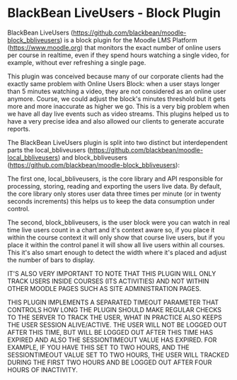 # BlackBean LiveUsers - Block Plugin
BlackBean LiveUsers (https://github.com/blackbean/moodle-block_bbliveusers) is a block plugin for the Moodle LMS Platform (https://www.moodle.org) that monitors the exact number of online users per course in realtime, even if they spend hours watching a single video, for example, without ever refreshing a single page.

This plugin was conceived because many of our corporate clients had the exactly same problem with Online Users Block: when a user stays longer than 5 minutes watching a video, they are not considered as an online user anymore. Course, we could adjust the block's minutes threshold but it gets more and more inaccurate as higher we go. This is a very big problem when we have all day live events such as video streams. This plugins helped us to have a very precise idea and also allowed our clients to generate accurate reports.

The BlackBean LiveUsers plugin is split into two distinct but interdependent parts the local_bbliveusers (https://github.com/blackbean/moodle-local_bbliveusers) and block_bbliveusers (https://github.com/blackbean/moodle-block_bbliveusers):

The first one, local_bbliveusers, is the core library and API responsible for processing, storing, reading and exporting the users live data. By default, the core library only stores user data three times per minute (or in twenty seconds increments) this helps us to keep the data consumption under control.

The second, block_bbliveusers, is the user block were you can watch in real time live users count in a chart and it's context aware so, if you place it within the course context it will only show that course live users, but if you place it within the control panel it will show all live users within all courses. This it's also smart enough to detect the width where it's placed and adjust the number of bars to display.

IT'S ALSO VERY IMPORTANT TO NOTE THAT THIS PLUGIN WILL ONLY TRACK USERS INSIDE COURSES (ITS ACTIVITIES) AND NOT WITHIN OTHER MOODLE PAGES SUCH AS SITE ADMINISTRATION PAGES.

THIS PLUGIN IMPLEMENTS A SEPARATED TIMEOUT PARAMETER THAT CONTROLS HOW LONG THE PLUGIN SHOULD MAKE REGULAR CHECKS TO THE SERVER TO TRACK THE USER, WHAT IN PRACTICE ALSO KEEPS THE USER SESSION ALIVE/ACTIVE. THE USER WILL NOT BE LOGGED OUT AFTER THIS TIME, BUT WILL BE LOGGED OUT AFTER THIS TIME HAS EXPIRED AND ALSO THE SESSIONTIMEOUT VALUE HAS EXPIRED. FOR EXAMPLE, IF YOU HAVE THIS SET TO TWO HOURS, AND THE SESSIONTIMEOUT VALUE SET TO TWO HOURS, THE USER WILL TRACKED DURING THE FIRST TWO HOURS AND BE LOGGED OUT AFTER FOUR HOURS OF INACTIVITY.